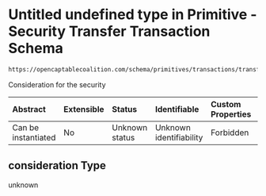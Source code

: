 # Untitled undefined type in Primitive - Security Transfer Transaction Schema

```txt
https://opencaptablecoalition.com/schema/primitives/transactions/transfer/base_transfer#/properties/consideration
```

Consideration for the security

| Abstract            | Extensible | Status         | Identifiable            | Custom Properties | Additional Properties | Access Restrictions | Defined In                                                                                                                 |
| :------------------ | :--------- | :------------- | :---------------------- | :---------------- | :-------------------- | :------------------ | :------------------------------------------------------------------------------------------------------------------------- |
| Can be instantiated | No         | Unknown status | Unknown identifiability | Forbidden         | Allowed               | none                | [BaseTransfer.schema.json*](../../schema/primitives/transactions/transfer/BaseTransfer.schema.json "open original schema") |

## consideration Type

unknown
